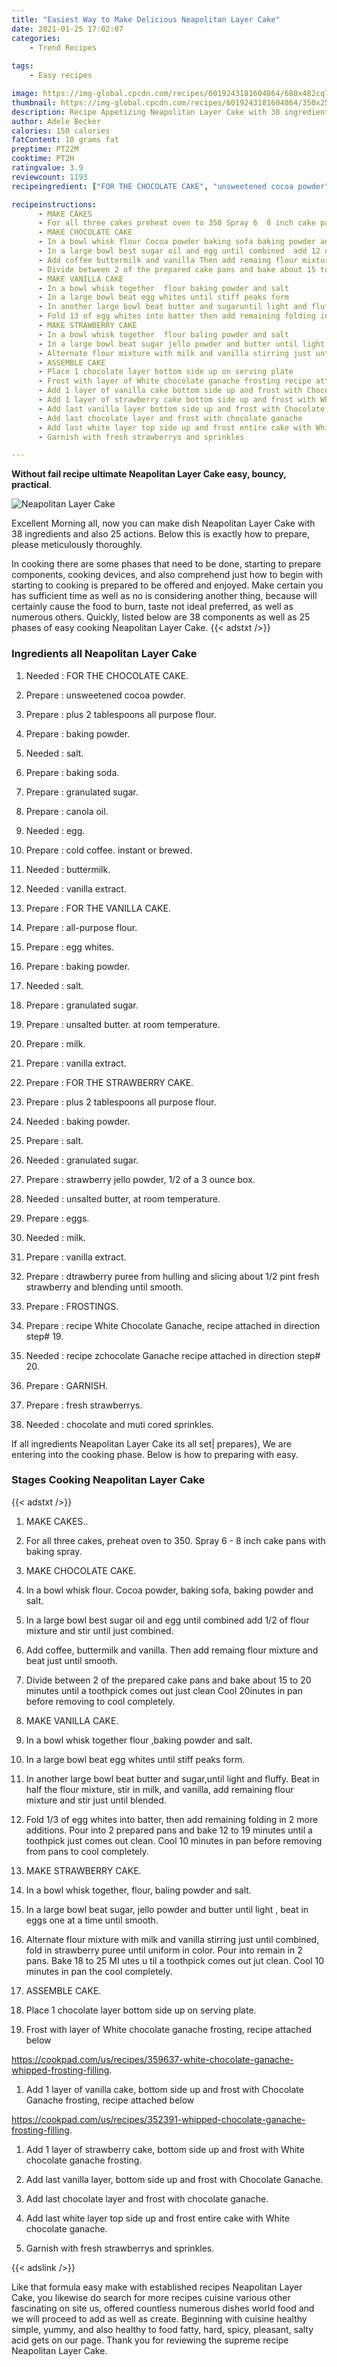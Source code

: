 ```yaml
---
title: "Easiest Way to Make Delicious Neapolitan Layer Cake"
date: 2021-01-25 17:02:07
categories:
    - Trend Recipes
    
tags:
    - Easy recipes

image: https://img-global.cpcdn.com/recipes/6019243181604864/680x482cq70/neapolitan-layer-cake-recipe-main-photo.jpg
thumbnail: https://img-global.cpcdn.com/recipes/6019243181604864/350x250cq70/neapolitan-layer-cake-recipe-main-photo.jpg
description: Recipe Appetizing Neapolitan Layer Cake with 38 ingredients and 25 stages of easy cooking.
author: Adele Becker
calories: 150 calories
fatContent: 10 grams fat
preptime: PT22M
cooktime: PT2H
ratingvalue: 3.9
reviewcount: 1193
recipeingredient: ["FOR THE CHOCOLATE CAKE", "unsweetened cocoa powder", "plus 2 tablespoons all purpose flour", "baking powder", "salt", "baking soda", "granulated sugar", "canola oil", "egg", "cold coffee instant or brewed", "buttermilk", "vanilla extract", "FOR THE VANILLA CAKE", "allpurpose flour", "egg whites", "baking powder", "salt", "granulated sugar", "unsalted butter at room temperature", "milk", "vanilla extract", "FOR THE STRAWBERRY CAKE", "plus 2 tablespoons all purpose flour", "baking powder", "salt", "granulated sugar", "strawberry jello powder  12 of a 3 ounce box", "unsalted butter at room temperature", "eggs", "milk", "vanilla extract", "dtrawberry puree from hulling and slicing about 12 pint fresh strawberry and blending until smooth", "FROSTINGS", "recipe White Chocolate Ganache recipe attached in direction step 19", "recipe zchocolate Ganache recipe attached in direction step 20", "GARNISH", "fresh strawberrys", "chocolate and muti cored sprinkles"]

recipeinstructions: 
      - MAKE CAKES 
      - For all three cakes preheat oven to 350 Spray 6  8 inch cake pans with baking spray 
      - MAKE CHOCOLATE CAKE 
      - In a bowl whisk flour Cocoa powder baking sofa baking powder and salt 
      - In a large bowl best sugar oil and egg until combined  add 12 of flour mixture and stir until just combined 
      - Add coffee buttermilk and vanilla Then add remaing flour mixture and beat just until smooth 
      - Divide between 2 of the prepared cake pans and bake about 15 to 20 minutes until a toothpick comes out just clean Cool 20inutes in pan before removing to cool completely 
      - MAKE VANILLA CAKE 
      - In a bowl whisk together  flour baking powder and salt 
      - In a large bowl beat egg whites until stiff peaks form 
      - In another large bowl beat butter and sugaruntil light and fluffy Beat in half the flour mixture stir in milk and vanilla add remaining flour mixture and stir just until blended 
      - Fold 13 of egg whites into batter then add remaining folding in 2 more additions Pour into 2 prepared pans and bake 12 to 19 minutes until a toothpick just comes out clean Cool 10 minutes in pan before removing from pans to cool completely 
      - MAKE STRAWBERRY CAKE 
      - In a bowl whisk together  flour baling powder and salt 
      - In a large bowl beat sugar jello powder and butter until light  beat in eggs one at a time until smooth 
      - Alternate flour mixture with milk and vanilla stirring just until combined fold in strawberry puree until uniform in color Pour into remain in 2 pans Bake 18 to 25 MI utes u til a toothpick comes out jut clean Cool 10 minutes in pan the cool completely 
      - ASSEMBLE CAKE 
      - Place 1 chocolate layer bottom side up on serving plate 
      - Frost with layer of White chocolate ganache frosting recipe attached belowhttpscookpadcomusrecipes359637whitechocolateganachewhippedfrostingfilling 
      - Add 1 layer of vanilla cake bottom side up and frost with Chocolate Ganache frosting recipe attached belowhttpscookpadcomusrecipes352391whippedchocolateganachefrostingfilling 
      - Add 1 layer of strawberry cake bottom side up and frost with White chocolate ganache frosting 
      - Add last vanilla layer bottom side up and frost with Chocolate Ganache 
      - Add last chocolate layer and frost with chocolate ganache 
      - Add last white layer top side up and frost entire cake with White chocolate ganache 
      - Garnish with fresh strawberrys and sprinkles

---
```




**Without fail recipe ultimate Neapolitan Layer Cake easy, bouncy, practical**. 


![Neapolitan Layer Cake](https://img-global.cpcdn.com/recipes/6019243181604864/680x482cq70/neapolitan-layer-cake-recipe-main-photo.jpg "Neapolitan Layer Cake")




Excellent Morning all, now you can make dish Neapolitan Layer Cake with 38 ingredients and also 25 actions. Below this is exactly how to prepare, please meticulously thoroughly.

In cooking there are some phases that need to be done, starting to prepare components, cooking devices, and also comprehend just how to begin with starting to cooking is prepared to be offered and enjoyed. Make certain you has sufficient time as well as no is considering another thing, because will certainly cause the food to burn, taste not ideal preferred, as well as numerous others. Quickly, listed below are 38 components as well as 25 phases of easy cooking Neapolitan Layer Cake.
{{< adstxt />}}

### Ingredients all Neapolitan Layer Cake


1. Needed  : FOR THE CHOCOLATE CAKE.

1. Prepare  : unsweetened cocoa powder.

1. Prepare  : plus 2 tablespoons all purpose flour.

1. Prepare  : baking powder.

1. Needed  : salt.

1. Prepare  : baking soda.

1. Prepare  : granulated sugar.

1. Prepare  : canola oil.

1. Needed  : egg.

1. Prepare  : cold coffee. instant or brewed.

1. Needed  : buttermilk.

1. Needed  : vanilla extract.

1. Prepare  : FOR THE VANILLA CAKE.

1. Prepare  : all-purpose flour.

1. Prepare  : egg whites.

1. Prepare  : baking powder.

1. Needed  : salt.

1. Prepare  : granulated sugar.

1. Prepare  : unsalted butter. at room temperature.

1. Prepare  : milk.

1. Prepare  : vanilla extract.

1. Prepare  : FOR THE STRAWBERRY CAKE.

1. Prepare  : plus 2 tablespoons all purpose flour.

1. Needed  : baking powder.

1. Prepare  : salt.

1. Needed  : granulated sugar.

1. Prepare  : strawberry jello powder,  1/2 of a 3 ounce box.

1. Needed  : unsalted butter, at room temperature.

1. Prepare  : eggs.

1. Needed  : milk.

1. Prepare  : vanilla extract.

1. Prepare  : dtrawberry puree from hulling and slicing about 1/2 pint fresh strawberry and blending until smooth.

1. Prepare  : FROSTINGS.

1. Prepare  : recipe White Chocolate Ganache, recipe attached in direction step# 19.

1. Needed  : recipe zchocolate Ganache recipe attached in direction step# 20.

1. Prepare  : GARNISH.

1. Prepare  : fresh strawberrys.

1. Needed  : chocolate and muti cored sprinkles.



If all ingredients Neapolitan Layer Cake its all set| prepares}, We are entering into the cooking phase. Below is how to preparing with easy.

### Stages Cooking Neapolitan Layer Cake

{{< adstxt />}}


1. MAKE CAKES..



1. For all three cakes, preheat oven to 350. Spray 6 - 8 inch cake pans with baking spray.



1. MAKE CHOCOLATE CAKE.



1. In a bowl whisk flour. Cocoa powder, baking sofa, baking powder and salt.



1. In a large bowl best sugar oil and egg until combined  add 1/2 of flour mixture and stir until just combined.



1. Add coffee, buttermilk and vanilla. Then add remaing flour mixture and beat just until smooth.



1. Divide between 2 of the prepared cake pans and bake about 15 to 20 minutes until a toothpick comes out just clean Cool 20inutes in pan before removing to cool completely.



1. MAKE VANILLA CAKE.



1. In a bowl whisk together  flour ,baking powder and salt.



1. In a large bowl beat egg whites until stiff peaks form.



1. In another large bowl beat butter and sugar,until light and fluffy. Beat in half the flour mixture, stir in milk, and vanilla, add remaining flour mixture and stir just until blended.



1. Fold 1/3 of egg whites into batter, then add remaining folding in 2 more additions. Pour into 2 prepared pans and bake 12 to 19 minutes until a toothpick just comes out clean. Cool 10 minutes in pan before removing from pans to cool completely.



1. MAKE STRAWBERRY CAKE.



1. In a bowl whisk together,  flour, baling powder and salt.



1. In a large bowl beat sugar, jello powder and butter until light , beat in eggs one at a time until smooth.



1. Alternate flour mixture with milk and vanilla stirring just until combined, fold in strawberry puree until uniform in color. Pour into remain in 2 pans. Bake 18 to 25 MI utes u til a toothpick comes out jut clean. Cool 10 minutes in pan the cool completely.



1. ASSEMBLE CAKE.



1. Place 1 chocolate layer bottom side up on serving plate.



1. Frost with layer of White chocolate ganache frosting, recipe attached below

https://cookpad.com/us/recipes/359637-white-chocolate-ganache-whipped-frosting-filling.



1. Add 1 layer of vanilla cake, bottom side up and frost with Chocolate Ganache frosting, recipe attached below

https://cookpad.com/us/recipes/352391-whipped-chocolate-ganache-frosting-filling.



1. Add 1 layer of strawberry cake, bottom side up and frost with White chocolate ganache frosting.



1. Add last vanilla layer, bottom side up and frost with Chocolate Ganache.



1. Add last chocolate layer and frost with chocolate ganache.



1. Add last white layer top side up and frost entire cake with White chocolate ganache.



1. Garnish with fresh strawberrys and sprinkles.





{{< adslink />}}

Like that formula easy make with established recipes Neapolitan Layer Cake, you likewise do search for more recipes cuisine various other fascinating on site us, offered countless numerous dishes world food and we will proceed to add as well as create. Beginning with cuisine healthy simple, yummy, and also healthy to food fatty, hard, spicy, pleasant, salty acid gets on our page. Thank you for reviewing the supreme recipe Neapolitan Layer Cake.
